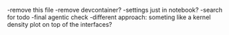 -remove this file
-remove devcontainer?
-settings just in notebook?
-search for todo
-final agentic check
-different approach: someting like a kernel density plot on top of the interfaces?